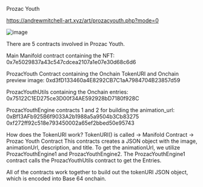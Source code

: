 Prozac Youth 

https://andrewmitchell-art.xyz/art/prozacyouth.php?mode=0

![image](https://github.com/user-attachments/assets/f0ff0c7d-6f85-4dde-a4e8-d1277a702ced)


There are 5 contracts involved in Prozac Youth.

Main Manifold contract containing the NFT:
0x7e5029837a43c547cdcea2107a1e07e30d68c6d6

ProzacYouth Contract containing the Onchain TokenURI and Onchain preview image:
0xd3fD133460a4E8292CB7C1aA7984704B23857d59

ProzacYouthUtils containing the Onchain entries:
0x75122C1ED275ce3D00f34AE592928bD7180f928C

ProzacYouthEngine contracts 1 and 2 for building the animation_url:
0xBf13AFb925B6f9033A2b1988a5a9504b3Cb83275
0xf272ff92c518e793450002a65ef2bbed50e95743

How does the TokenURI work?
TokenURI() is called -> Manifold Contract -> Prozac Youth Contract 
This contracts creates a JSON object with the image, animationUrl, description, and title.
To get the animationUrl, we utilize ProzacYouthEngine1 and ProzacYouthEngine2. 
The ProzacYouthEngine1 contract calls the ProzacYouthUtils contract to get the Entries.

All of the contracts work together to build out the tokenURI JSON object, which is encoded into Base 64 onchain.

